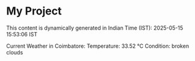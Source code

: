 # My Project

This content is dynamically generated in Indian Time (IST): 2025-05-15 15:53:06 IST


Current Weather in Coimbatore:
Temperature: 33.52 °C
Condition: broken clouds

